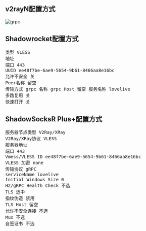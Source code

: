 ## v2rayN配置方式

![grpc](https://user-images.githubusercontent.com/88967758/153619433-0008375f-ae05-4810-b955-45dff228f1dc.jpg)

## Shadowrocket配置方式

<pre>类型 VLESS
地址
端口 443
UUID ee48f7be-6ae9-5654-9b61-8466aa8e16bc
允许不安全 关
Peer名称 留空
传输方式 grpc 名称 grpc Host 留空 服务名称 lovelive
多路复用 关
快速打开 关</pre>

## ShadowSocksR Plus+配置方式

<pre>服务器节点类型 V2Ray/XRay
V2Ray/XRay协议 VLESS
服务器地址
端口 443
Vmess/VLESS ID ee48f7be-6ae9-5654-9b61-8466aa8e16bc
VLESS 加密 none
传输协议 gRPC
serviceName lovelive
Initial Windows Size 0
H2/gRPC Health Check 不选
TLS 选中
指纹伪造 禁用
TLS Host 留空
允许不安全连接 不选
Mux 不选
自签证书 不选</pre>
